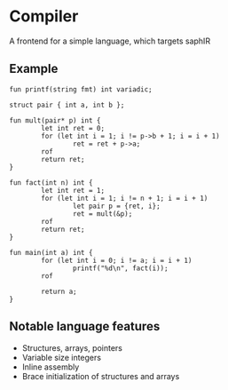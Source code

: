 # Compiler

A frontend for a simple language, which targets saphIR

## Example

```
fun printf(string fmt) int variadic;

struct pair { int a, int b };

fun mult(pair* p) int {
        let int ret = 0;
        for (let int i = 1; i != p->b + 1; i = i + 1)
                ret = ret + p->a;
        rof
        return ret;
}

fun fact(int n) int {
        let int ret = 1;
        for (let int i = 1; i != n + 1; i = i + 1)
                let pair p = {ret, i};
                ret = mult(&p);
        rof
        return ret;
}

fun main(int a) int {
        for (let int i = 0; i != a; i = i + 1)
                printf("%d\n", fact(i));
        rof

        return a;
}
```

## Notable language features

* Structures, arrays, pointers
* Variable size integers
* Inline assembly
* Brace initialization of structures and arrays
